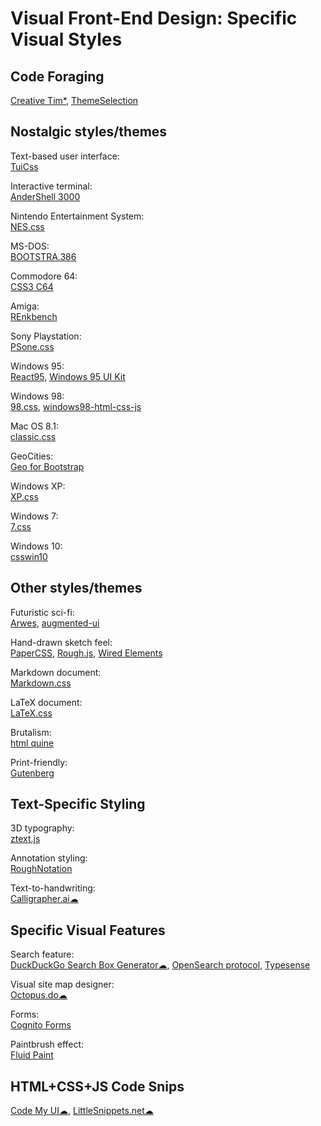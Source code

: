 # Visual Front-End Design: Specific Visual Styles

## Code Foraging

[Creative Tim*](https://www.creative-tim.com/),
[ThemeSelection](https://themeselection.com/)

## Nostalgic styles/themes

Text-based user interface:  
[TuiCss](https://github.com/vinibiavatti1/TuiCss)

Interactive terminal:  
[AnderShell 3000](https://github.com/andersevenrud/retro-css-shell-demo)

Nintendo Entertainment System:  
[NES.css](https://nostalgic-css.github.io/NES.css/)

MS-DOS:  
[BOOTSTRA.386](https://kristopolous.github.io/BOOTSTRA.386/)

Commodore 64:  
[CSS3 C64](https://pixelambacht.nl/2013/css3-c64/)

Amiga:  
[REnkbench](https://github.com/renkman/Renkbench)

Sony Playstation:  
[PSone.css](https://micah5.github.io/PSone.css/)

Windows 95:  
[React95](https://react95.io/),
[Windows 95 UI Kit](https://demo.themesberg.com/windows-95-ui-kit/)

Windows 98:  
[98.css](https://jdan.github.io/98.css/),
[windows98-html-css-js](https://github.com/lolstring/window98-html-css-js)

Mac OS 8.1:  
[classic.css](https://github.com/npjg/classic.css)

GeoCities:  
[Geo for Bootstrap](https://code.divshot.com/geo-bootstrap/)

Windows XP:  
[XP.css](https://botoxparty.github.io/XP.css/)

Windows 7:  
[7.css](https://khang-nd.github.io/7.css/)

Windows 10:  
[csswin10](https://github.com/jianzhongli/csswin10)

## Other styles/themes

Futuristic sci-fi:  
[Arwes](https://arwes.dev/),
[augmented-ui](https://augmented-ui.com/)

Hand-drawn sketch feel:  
[PaperCSS](https://www.getpapercss.com/),
[Rough.js](https://github.com/rough-stuff/rough),
[Wired Elements](https://wiredjs.com/)

Markdown document:  
[Markdown.css](https://mrcoles.com/demo/markdown-css/)

LaTeX document:  
[LaTeX.css](https://latex.vercel.app/)

Brutalism:  
[html quine](https://secretgeek.github.io/html_wysiwyg/html.html)

Print-friendly:  
[Gutenberg](https://github.com/BafS/Gutenberg)

## Text-Specific Styling

3D typography:  
[ztext.js](https://bennettfeely.com/ztext/)

Annotation styling:  
[RoughNotation](https://roughnotation.com/)

Text-to-handwriting:  
[Calligrapher.ai☁](https://www.calligrapher.ai/)

## Specific Visual Features

Search feature:  
[DuckDuckGo Search Box Generator☁](https://ddg.patdryburgh.com/),
[OpenSearch protocol](https://github.com/dewitt/opensearch),
[Typesense](https://typesense.org/)

Visual site map designer:  
[Octopus.do☁](https://octopus.do/)

Forms:  
[Cognito Forms](https://www.cognitoforms.com/)

Paintbrush effect:  
[Fluid Paint](https://david.li/paint/)

## HTML+CSS+JS Code Snips
  
[Code My UI☁](https://codemyui.com/),
[LittleSnippets.net☁](https://littlesnippets.net/)
